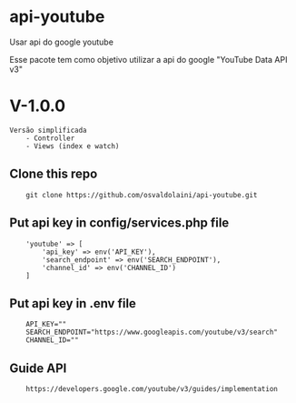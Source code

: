 # api-youtube
Usar api do google youtube

Esse pacote tem como objetivo utilizar a api do google "YouTube Data API v3" 

# V-1.0.0
```
Versão simplificada 
    - Controller
    - Views (index e watch)
```

## Clone this repo
```
    git clone https://github.com/osvaldolaini/api-youtube.git
```

## Put api key in config/services.php file
```
    'youtube' => [
        'api_key' => env('API_KEY'),
        'search_endpoint' => env('SEARCH_ENDPOINT'),
        'channel_id' => env('CHANNEL_ID')
    ]
```

## Put api key in .env file
```
    API_KEY=""
    SEARCH_ENDPOINT="https://www.googleapis.com/youtube/v3/search"
    CHANNEL_ID=""
```

## Guide API
```
    https://developers.google.com/youtube/v3/guides/implementation